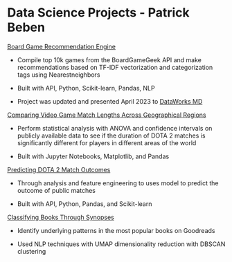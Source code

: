 # Data Science Projects - Patrick Beben

[Board Game Recommendation Engine](Boardgame_Recommendation_Engine.ipynb)

- Compile top 10k games from the BoardGameGeek API and make recommendations based on TF-IDF vectorization and categorization tags using Nearestneighbors

- Built with API, Python, Scikit-learn, Pandas, NLP

- Project was updated and presented April 2023 to [DataWorks MD](https://www.meetup.com/dataworks/events/292161216)

[Comparing Video Game Match Lengths Across Geographical Regions](Dota%20Game%20Length%20Across%20Regions.ipynb)

- Perform statistical analysis with ANOVA and confidence intervals on publicly available data to see if the duration of DOTA 2 matches is significantly different for players in different areas of the world 

- Built with Jupyter Notebooks, Matplotlib, and Pandas

[Predicting DOTA 2 Match Outcomes](Predicting%20Dota%202%20Matches%20-%20Capstone%20II.ipynb)

- Through analysis and feature engineering to uses model to predict the outcome of public matches 

- Built with API, Python, Pandas, and Scikit-learn

[Classifying Books Through Synopses](Clustering_Books_by_Synopsis.ipynb)

- Identify underlying patterns in the most popular books on Goodreads

- Used NLP techniques with UMAP dimensionality reduction with DBSCAN clustering
